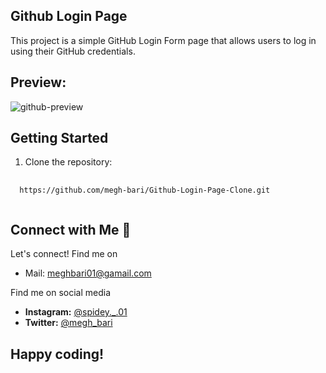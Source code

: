 ## Github Login Page

This project is a simple GitHub Login Form page that allows users to log in using their GitHub credentials.

## Preview:

![github-preview](https://github.com/megh-bari/github-login-form-clone/assets/142393952/6de20684-941c-4454-bae4-9800e5e17597)


## Getting Started
1. Clone the repository:
<pre>
    <code id="your-code-block-id">
  https://github.com/megh-bari/Github-Login-Page-Clone.git
    </code>
</pre>

## Connect with Me 🤝
Let's connect! Find me on
- Mail: meghbari01@gamail.com
  
Find me on social media
- **Instagram:** [@spidey._.01](https://www.instagram.com/spidey._.01/)
- **Twitter:** [@megh_bari](https://twitter.com/megh_bari/)

## Happy coding!
